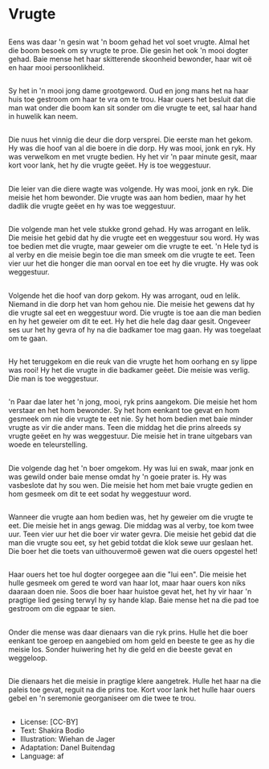 # Vrugte

##
Eens was daar 'n gesin wat 'n boom
gehad het vol soet vrugte. Almal
het die boom besoek om sy vrugte
te proe.
Die gesin het ook 'n mooi dogter
gehad. Baie mense het haar
skitterende skoonheid bewonder,
haar wit oë en haar mooi
persoonlikheid.

##
Sy het in 'n mooi jong dame
grootgeword. Oud en jong mans het
na haar huis toe gestroom om haar
te vra om te trou.
Haar ouers het besluit dat die man
wat onder die boom kan sit sonder
om die vrugte te eet, sal haar hand
in huwelik kan neem.

##
Die nuus het vinnig die deur die
dorp versprei. Die eerste man het
gekom. Hy was die hoof van al die
boere in die dorp. Hy was mooi,
jonk en ryk. Hy was verwelkom en
met vrugte bedien.
Hy het vir 'n paar minute gesit,
maar kort voor lank, het hy die
vrugte geëet. Hy is toe weggestuur.

##
Die leier van die diere wagte was
volgende. Hy was mooi, jonk en ryk.
Die meisie het hom bewonder. Die
vrugte was aan hom bedien, maar
hy het dadlik die vrugte geëet en hy
was toe weggestuur.

##
Die volgende man het vele stukke
grond gehad. Hy was arrogant en
lelik. Die meisie het gebid dat hy
die vrugte eet en weggestuur sou
word. Hy was toe bedien met die
vrugte, maar geweier om die vrugte
te eet.
'n Hele tyd is al verby en die meisie begin toe die man smeek om
die vrugte te eet. Teen vier uur het die honger die man oorval en
toe eet hy die vrugte. Hy was ook weggestuur.

##
Volgende het die hoof van dorp
gekom. Hy was arrogant, oud en
lelik. Niemand in die dorp het van
hom gehou nie. Die meisie het
gewens dat hy die vrugte sal eet en
weggestuur word.
Die vrugte is toe aan die man
bedien en hy het geweier om dit te
eet. Hy het die hele dag daar gesit.
Ongeveer ses uur het hy gevra of
hy na die badkamer toe mag gaan.
Hy was toegelaat om te gaan.

##
Hy het teruggekom en die reuk van die vrugte het hom oorhang en
sy lippe was rooi! Hy het die vrugte in die badkamer geëet. Die
meisie was verlig. Die man is toe weggestuur.

##
'n Paar dae later het 'n jong, mooi,
ryk prins aangekom. Die meisie het
hom verstaar en het hom bewonder.
Sy het hom eenkant toe gevat en
hom gesmeek om nie die vrugte te
eet nie.
Sy het hom bedien met baie minder vrugte as vir die ander mans.
Teen die middag het die prins alreeds sy vrugte geëet en hy was
weggestuur.
Die meisie het in trane uitgebars van woede en teleurstelling.

##
Die volgende dag het 'n boer omgekom. Hy was lui en swak, maar
jonk en was gewild onder baie mense omdat hy 'n goeie prater is.
Hy was vasbeslote dat hy sou wen. Die meisie het hom met baie
vrugte gedien en hom gesmeek om dit te eet sodat hy weggestuur
word.

##
Wanneer die vrugte aan hom bedien was, het hy geweier om die
vrugte te eet. Die meisie het in angs gewag. Die middag was al
verby, toe kom twee uur. Teen vier uur het die boer vir water
gevra.
Die meisie het gebid dat die man die vrugte sou eet, sy het gebid
totdat die klok sewe uur geslaan het.
Die boer het die toets van uithouvermoë gewen wat die ouers
opgestel het!

##
Haar ouers het toe hul dogter
oorgegee aan die "lui een".
Die meisie het hulle gesmeek om
gered te word van haar lot, maar
haar ouers kon niks daaraan doen
nie.
Soos die boer haar huistoe gevat
het, het hy vir haar 'n pragtige lied
gesing terwyl hy sy hande klap.
Baie mense het na die pad toe
gestroom om die egpaar te sien.

##
Onder die mense was daar dienaars
van die ryk prins. Hulle het die boer
eenkant toe geroep en aangebied
om hom geld en beeste te gee as
hy die meisie los.
Sonder huiwering het hy die geld en
die beeste gevat en weggeloop.

##
Die dienaars het die meisie in
pragtige klere aangetrek. Hulle het
haar na die paleis toe gevat, reguit
na die prins toe. Kort voor lank het
hulle haar ouers gebel en 'n
seremonie georganiseer om die
twee te trou.

##
* License: [CC-BY]
* Text: Shakira Bodio
* Illustration: Wiehan de Jager
* Adaptation: Danel Buitendag
* Language: af
